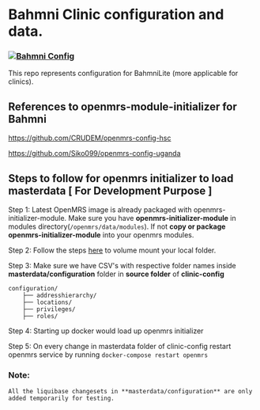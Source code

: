 # Bahmni Clinic configuration and data.

### [![Bahmni Config](https://github.com/Bahmni/clinic-config/actions/workflows/build_upload.yml/badge.svg)](https://github.com/Bahmni/clinic-config/actions/workflows/build_upload.yml)

This repo represents configuration for BahmniLite (more applicable for clinics).

## References to openmrs-module-initializer for Bahmni

https://github.com/CRUDEM/openmrs-config-hsc

https://github.com/Siko099/openmrs-config-uganda

## Steps to follow for openmrs initializer to load masterdata  [ For Development Purpose ]

Step 1: Latest OpenMRS image is already packaged with openmrs-initializer-module. Make sure you have **openmrs-initializer-module** in modules directory(`/openmrs/data/modules`). If not **copy or package openmrs-initializer-module** into your openmrs modules.

Step 2: Follow the steps [here](https://github.com/Bahmni/bahmni-package/tree/master/bahmni-docker#local-development-on-config) to volume mount your local folder.

Step 3: Make sure we have CSV's with respective folder names inside **masterdata/configuration** folder in **source folder** of **clinic-config**

    configuration/
        ├── addresshierarchy/
        ├── locations/
        ├── privileges/
        ├── roles/

Step 4: Starting up docker would load up openmrs initializer

Step 5: On every change in masterdata folder of clinic-config restart openmrs service by running `docker-compose restart openmrs`

### Note:

    All the liquibase changesets in **masterdata/configuration** are only added temporarily for testing.